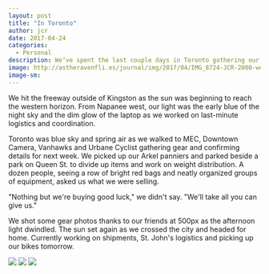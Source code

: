 ```yaml
---
layout: post
title: "In Toronto"
author: jcr
date: 2017-04-24
categories:
  - Personal
description: We’ve spent the last couple days in Toronto gathering our last items of gear.
image: http://astheravenfli.es/journal/img/2017/04/IMG_8724-JCR-2000-web.jpg
image-sm:
---
```


We hit the freeway outside of Kingston as the sun was beginning to reach the western horizon. From Napanee west, our light was the early blue of the night sky and the dim glow of the laptop as we worked on last-minute logistics and coordination.

Toronto was blue sky and spring air as we walked to MEC, Downtown Camera, Vanhawks and Urbane Cyclist gathering gear and confirming details for next week. We picked up our Arkel panniers and parked beside a park on Queen St. to divide up items and work on weight distribution. A dozen people, seeing a row of bright red bags and neatly organized groups of equipment, asked us what we were selling.

"Nothing but we're buying good luck," we didn't say. "We'll take all you can give us."

We shot some gear photos thanks to our friends at 500px as the afternoon light dwindled. The sun set again as we crossed the city and headed for home. Currently working on shipments, St. John's logistics and picking up our bikes tomorrow.

<img src="http://astheravenfli.es/journal/img/2017/04/IMG_8724-JCR-2000-web.jpg">

<img src="http://astheravenfli.es/journal/img/2017/04/IMG_8755-JCR-2000-web.jpg">

<img src="http://astheravenfli.es/journal/img/2017/04/IMG_9046-JCR-2000-web.jpg">